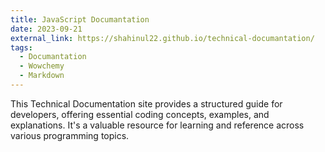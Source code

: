 ```yaml
---
title: JavaScript Documantation
date: 2023-09-21
external_link: https://shahinul22.github.io/technical-documantation/
tags:
  - Documantation
  - Wowchemy
  - Markdown
---
```


This Technical Documentation site provides a structured guide for developers, offering essential coding concepts, examples, and explanations. It's a valuable resource for learning and reference across various programming topics.

<!--more-->